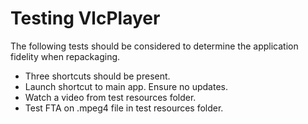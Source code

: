 # Testing VlcPlayer

The following tests should be considered to determine the application fidelity when repackaging.


* Three shortcuts should be present.
* Launch shortcut to main app. Ensure no updates.
* Watch a video from test resources folder.
* Test FTA on .mpeg4 file in test resources folder.